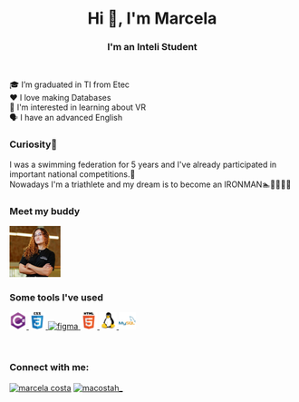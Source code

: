 <h1 align="center">Hi 👋, I'm Marcela</h1>
<h3 align="center">I'm an Inteli Student</h3>

<br />

🎓 I’m graduated in TI from Etec <br />
❤️ I love making Databases <br />
🧩 I'm interested in learning about VR <br />
🗣️ I have an advanced English <br />



<h3 align="left">Curiosity🤗</h3>
I was a swimming federation for 5 years and I've already participated in important national competitions.🏅 <br/>
Nowadays I'm a triathlete and my dream is to become an IRONMAN🏊🚴‍♀️🏃‍♀️

<h3 align="left">Meet my buddy</h3>


[![buddy](buddy.png)](https://github.com/kaianes)





<h3 align="left">Some tools I've used</h3>
<p align="left"> <a href="https://www.w3schools.com/cs/" target="_blank" rel="noreferrer"> <img src="https://raw.githubusercontent.com/devicons/devicon/master/icons/csharp/csharp-original.svg" alt="csharp" width="30" height="30"/> </a> <a href="https://www.w3schools.com/css/" target="_blank" rel="noreferrer"> <img src="https://raw.githubusercontent.com/devicons/devicon/master/icons/css3/css3-original-wordmark.svg" alt="css3" width="30" height="30"/> </a> <a href="https://www.figma.com/" target="_blank" rel="noreferrer"> <img src="https://www.vectorlogo.zone/logos/figma/figma-icon.svg" alt="figma" width="30" height="30"/> </a> <a href="https://www.w3.org/html/" target="_blank" rel="noreferrer"> <img src="https://raw.githubusercontent.com/devicons/devicon/master/icons/html5/html5-original-wordmark.svg" alt="html5" width="30" height="30"/> </a> <a href="https://www.linux.org/" target="_blank" rel="noreferrer"> <img src="https://raw.githubusercontent.com/devicons/devicon/master/icons/linux/linux-original.svg" alt="linux" width="30" height="30"/> </a> <a href="https://www.mysql.com/" target="_blank" rel="noreferrer"> <img src="https://raw.githubusercontent.com/devicons/devicon/master/icons/mysql/mysql-original-wordmark.svg" alt="mysql" width="30" height="30"/> </a> </p>

<br />

<h3 align="left">Connect with me:</h3>
<p align="left">
<a href="https://linkedin.com/in/marcela costa" target="blank"><img align="center" src="https://raw.githubusercontent.com/rahuldkjain/github-profile-readme-generator/master/src/images/icons/Social/linked-in-alt.svg" alt="marcela costa" height="30" width="40" /></a>
<a href="https://instagram.com/macostah_" target="blank"><img align="center" src="https://raw.githubusercontent.com/rahuldkjain/github-profile-readme-generator/master/src/images/icons/Social/instagram.svg" alt="macostah_" height="30" width="40" /></a>
</p>

<br />

<!--
<p>&nbsp;<img align="left" src="https://github-readme-stats.vercel.app/api?username=macosta7&show_icons=true&locale=en" alt="macosta7" /></p>

<p><img align="center" src="https://github-readme-stats.vercel.app/api/top-langs?username=macosta7&show_icons=true&locale=en&layout=compact" alt="macosta7" /></p>
-->



<!--
**macosta7/macosta7** is a ✨ _special_ ✨ repository because its `README.md` (this file) appears on your GitHub profile.

Here are some ideas to get you started:

- 🔭 I’m currently working on ...
- 🌱 I’m currently learning ...
- 👯 I’m looking to collaborate on ...
- 🤔 I’m looking for help with ...
- 💬 Ask me about ...
- 📫 How to reach me: ...
- 😄 Pronouns: ...
- ⚡ Fun fact: ...
-->
